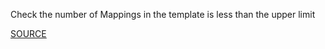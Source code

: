 Check the number of Mappings in the template is less than the upper limit

[SOURCE](https://docs.aws.amazon.com/AWSCloudFormation/latest/UserGuide/cloudformation-limits.html)